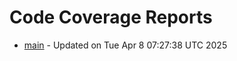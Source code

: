 # Code Coverage Reports
- [main](branches/main/index.html) - Updated on Tue Apr  8 07:27:38 UTC 2025
